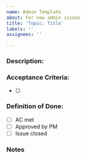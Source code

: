 ```yaml
---
name: Admin Template
about: For new admin issues
title: 'Topic: Title'
labels: ''
assignees: ''

---
```


### Description:



### Acceptance Criteria:
- [ ]

### Definition of Done:
- [ ] AC met
- [ ] Approved by PM
- [ ] Issue closed

### Notes

